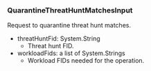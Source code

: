 ### QuarantineThreatHuntMatchesInput
Request to quarantine threat hunt matches.

- threatHuntFid: System.String
  - Threat hunt FID.
- workloadFids: a list of System.Strings
  - Workload FIDs needed for the operation.
